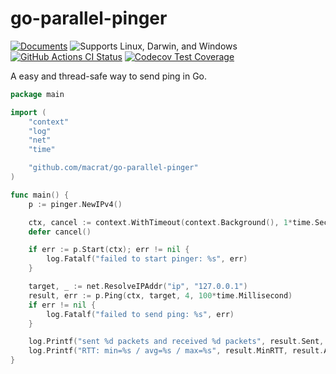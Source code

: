 go-parallel-pinger
==================

[![Documents](https://pkg.go.dev/badge/github.com/macrat/go-parallel-pinger)](https://pkg.go.dev/github.com/macrat/go-parallel-pinger)
![Supports Linux, Darwin, and Windows](https://img.shields.io/badge/platform-Linux%20%7C%20Darwin%20%7C%20Windows-lightgrey)
[![GitHub Actions CI Status](https://github.com/macrat/go-parallel-pinger/actions/workflows/test.yml/badge.svg)](https://github.com/macrat/go-parallel-pinger/actions/workflows/test.yml)
[![Codecov Test Coverage](https://img.shields.io/codecov/c/gh/macrat/go-parallel-pinger)](https://app.codecov.io/gh/macrat/go-parallel-pinger/)

A easy and thread-safe way to send ping in Go.

``` go
package main

import (
	"context"
	"log"
	"net"
	"time"

	"github.com/macrat/go-parallel-pinger"
)

func main() {
	p := pinger.NewIPv4()

	ctx, cancel := context.WithTimeout(context.Background(), 1*time.Second)
	defer cancel()

	if err := p.Start(ctx); err != nil {
		log.Fatalf("failed to start pinger: %s", err)
	}

	target, _ := net.ResolveIPAddr("ip", "127.0.0.1")
	result, err := p.Ping(ctx, target, 4, 100*time.Millisecond)
	if err != nil {
		log.Fatalf("failed to send ping: %s", err)
	}

	log.Printf("sent %d packets and received %d packets", result.Sent, result.Recv)
	log.Printf("RTT: min=%s / avg=%s / max=%s", result.MinRTT, result.AvgRTT, result.MaxRTT)
}
```
